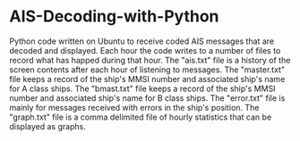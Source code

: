 # AIS-Decoding-with-Python
Python code written on Ubuntu to receive coded AIS messages that are decoded and displayed.
Each hour the code writes to a number of files to record what has happed during that hour.
The "ais.txt" file is a history of the screen contents after each hour of listening to messages.
The "master.txt" file keeps a record of the ship's MMSI number and associated ship's name for A class ships.
The "bmast.txt" file keeps a record of the ship's MMSI number and associated ship's name for B class ships.
The "error.txt" file is mainly for messages received with errors in the ship's position.
The "graph.txt" file is a comma delimited file of hourly statistics that can be displayed as graphs.

